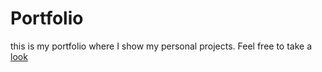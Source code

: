 # Portfolio

this is my portfolio where I show my personal projects. Feel free to take a [look](https://ramclen.xyz/)

